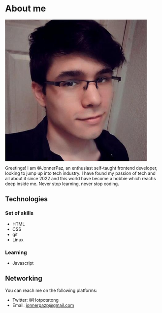 # About me

<img align="center" src="img/jonner.jpg">

Greetings! I am @JonnerPaz, an enthusiast self-taught frontend developer, looking to jump up into tech industry. I have found my passion of tech and all about it since 2022 and this world have become a hobbie which reachs deep inside me. Never stop learning, never stop coding.

## Technologies

### Set of skills

- HTML
- CSS
- git
- Linux

### Learning

- Javascript

## Networking

You can reach me on the following platforms:

- Twitter: @Hotpotatong
- Email: jonnerpazp@gmail.com

<!---
JonnerPaz/JonnerPaz is a ✨ special ✨ repository because its `README.md` (this file) appears on your GitHub profile.
You can click the Preview link to take a look at your changes.
--->
